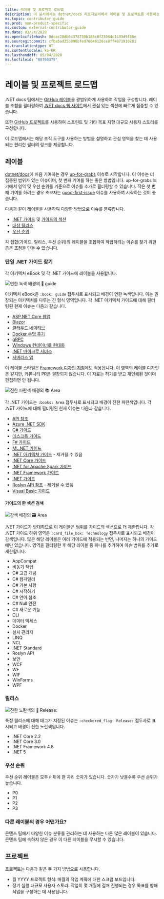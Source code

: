 ```yaml
---
title: 레이블 및 프로젝트 로드맵
description: 이 문서에서는 dotnet/docs 리포지토리에서 레이블 및 프로젝트를 사용하는 방법을 설명합니다.
ms.topic: contributor-guide
ms.prod: non-product-specific
ms.custom: external-contributor-guide
ms.date: 03/24/2020
ms.openlocfilehash: 0dcac28db04378730b186c0f23064c1433d9f80e
ms.sourcegitcommit: cfba5ad25b898bfed76046126ce8ff4871910701
ms.translationtype: HT
ms.contentlocale: ko-KR
ms.lasthandoff: 05/04/2020
ms.locfileid: "80760379"
---
```

# <a name="labels-and-projects-roadmap"></a>레이블 및 프로젝트 로드맵

.NET docs 팀에서는 [GitHub 레이블](https://github.com/dotnet/docs/labels)을 광범위하게 사용하여 작업을 구성합니다. 레이블 조합을 필터링하여 [.NET docs 웹 사이트](https://docs.microsoft.com/dotnet)에서 관심 있는 섹션에 빠르게 집중할 수 있습니다.

또한 [GitHub 프로젝트](https://github.com/dotnet/docs/projects)를 사용하여 스프린트 및 기타 목표 지향 대규모 사용자 스토리를 구성합니다.

이 로드맵에서는 해당 조직 도구를 사용하는 방법을 설명하고 관심 영역을 찾는 데 사용되는 편리한 필터의 링크를 제공합니다.

## <a name="labels"></a>레이블

[dotnet/docs](https://github.com/dotnet/docs)에 처음 기여하는 경우 [up-for-grabs](https://github.com/dotnet/docs/labels/up-for-grabs) 이슈로 시작합니다. 이 이슈는 더 집중된 범위가 있는 이슈이며, 첫 번째 기여를 하는 좋은 방법입니다. up-for-grabs 보기에서 영역 및 우선 순위를 기준으로 이슈를 추가로 필터링할 수 있습니다. 작은 첫 번째 기여를 하려는 경우 초보자는 [good-first-issue](https://github.com/dotnet/docs/labels/good-first-issue) 이슈를 사용하여 시작하는 것이 좋습니다.

다음과 같이 레이블을 사용하여 다양한 방법으로 이슈를 분류합니다.

- [.NET 가이드](#find-a-single-net-guide) 및 [가이드의 섹션](#search-one-section-of-a-guide)
- [대상 릴리스](#releases)
- [우선 순위](#priority)

각 집합(가이드, 릴리스, 우선 순위)의 레이블을 조합하여 작업하려는 이슈를 찾기 위한 좁은 초점을 만들 수 있습니다.

### <a name="find-a-single-net-guide"></a>단일 .NET 가이드 찾기

각 아키텍처 eBook 및 각 .NET 가이드에 레이블을 사용합니다.

![연한 녹색 배경의 :book: guide](./media/labels-projects/guide.png "아키텍처 가이드 레이블의 접두사")

아키텍처 eBook은 `:book: guide` 접두사로 표시되고 배경이 연한 녹색입니다. 이는 권장되는 아키텍처를 다루는 긴 형식 영역입니다. 각 .NET 아키텍처 가이드에 대해 필터링된 현재 이슈는 다음과 같습니다.

- [ASP.NET Core 웹앱](https://github.com/dotnet/docs/labels/%3Abook%3A%20guide%20-%20ASP.NET%20Core%20web%20apps)
- [Blazor](https://github.com/dotnet/docs/labels/%3Abook%3A%20guide%20-%20Blazor)
- [클라우드 네이티브](https://github.com/dotnet/docs/labels/%3Abook%3A%20guide%20-%20Cloud%20Native)
- [Docker 수명 주기](https://github.com/dotnet/docs/labels/%3Abook%3A%20guide%20-%20Docker%20lifecycle)
- [gRPC](https://github.com/dotnet/docs/labels/%3Abook%3A%20guide%20-%20gRPC)
- [Windows 컨테이너로 현대화](https://github.com/dotnet/docs/labels/%3Abook%3A%20guide%20-%20Modernizing%20w%2F%20Windows%20containers)
- [.NET 마이크로 서비스](https://github.com/dotnet/docs/labels/%3Abook%3A%20guide%20-%20.NET%20Microservices)
- [서버리스 앱](https://github.com/dotnet/docs/labels/%3Abook%3A%20guide%20-%20Serverless%20apps)

이 레이블 스타일은 [Framework 디자인 지침](https://github.com/dotnet/docs/labels/%3Abook%3A%20guide%20-%20Framework%20Design%20Guidelines)에도 적용됩니다. 이 영역의 레이블 디자인은 같지만, 커뮤니티 PR은 권장되지 않습니다. 이 자료는 허가를 받고 재인쇄된 것이며 편집하면 안 됩니다.

![진한 파란색 배경의 :books: Area](./media/labels-projects/area.png ".NET 가이드 영역 레이블의 접두사")

각 .NET 가이드는 `:books: Area` 접두사로 표시되고 배경이 진한 파란색입니다. 각 .NET 가이드에 대해 필터링된 현재 이슈는 다음과 같습니다.

- [API 참조](https://github.com/dotnet/docs/labels/%3Abooks%3A%20Area%20-%20API%20Reference)
- [Azure .NET SDK](https://github.com/dotnet/docs/labels/%3Abooks%3A%20Area%20-%20Azure%20.NET%20SDk)
- [C# 가이드](https://github.com/dotnet/docs/labels/%3Abooks%3A%20Area%20-%20C%23%20Guide)
- [데스크톱 가이드](https://github.com/dotnet/docs/labels/%3Abooks%3A%20Area%20-%20Desktop%20Guide)
- [F# 가이드](https://github.com/dotnet/docs/labels/%3Abooks%3A%20Area%20-%20F%23%20Guide)
- [ML.NET 가이드](https://github.com/dotnet/docs/labels/%3Abooks%3A%20Area%20-%20ML.NET%20Guide)
- [.NET 아키텍처 가이드](https://github.com/dotnet/docs/labels/%3Abooks%3A%20Area%20-%20.NET%20Architecture%20Guide) - 제거될 수 있음
- [.NET Core 가이드](https://github.com/dotnet/docs/labels/%3Abooks%3A%20Area%20-%20.NET%20Core%20Guide)
- [.NET for Apache Spark 가이드](https://github.com/dotnet/docs/labels/%3Abooks%3A%20Area%20-%20.NET%20for%20Apache%20Spark%20Guide)
- [.NET Framework 가이드](https://github.com/dotnet/docs/labels/%3Abooks%3A%20Area%20-%20.NET%20Framework%20Guide)
- [.NET 가이드](https://github.com/dotnet/docs/labels/%3Abooks%3A%20Area%20-%20.NET%20Guide)
- [Roslyn API 참조](https://github.com/dotnet/docs/labels/%3Abooks%3A%20Area%20-%20Roslyn%20API%20Reference) - 제거될 수 있음
- [Visual Basic 가이드](https://github.com/dotnet/docs/labels/%3Abooks%3A%20Area%20-%20Visual%20Basic%20Guide)

#### <a name="search-one-section-of-a-guide"></a>가이드의 한 섹션 검색

![감색 배경의 :card_file_box: Area](./media/labels-projects/technology.png ".NET 가이드 하위 영역 레이블의 접두사")

.NET 가이드가 방대하므로 이 레이블은 범위를 가이드의 섹션으로 더 제한합니다. 각 .NET 가이드 하위 영역은 `:card_file_box: Technology` 접두사로 표시되고 배경이 감색입니다. 많은 해당 레이블은 여러 가이드에 적용되는 반면, 나머지는 하나의 가이드에만 있습니다. 영역을 필터링한 후 해당 레이블 중 하나를 추가하여 이슈 범위를 추가로 제한합니다.

- AppCompat
- 비동기 작업
- C# 고급 개념
- C# 컴파일러
- C# 기본 사항
- C# 시작하기
- C# 언어 참조
- C# Null 안전
- C# 새로운 기능
- CLI
- 데이터 액세스
- Docker
- 설치 관리자
- LINQ
- NCL
- .NET Standard
- Roslyn API
- 보안
- WCF
- WF
- WIF
- WinForms
- WPF

### <a name="releases"></a>릴리스

![진한 노란색의 :checkered_flag: Release:](./media/labels-projects/release.png "릴리스 레이블의 접두사")

특정 릴리스에 대해 태그가 지정된 이슈는 `:checkered_flag: Release:` 접두사로 표시되고 배경이 진한 노란색입니다.

- .NET Core 2.2
- .NET Core 3.0
- .NET Framework 4.8
- .NET 5

### <a name="priority"></a>우선 순위

우선 순위 레이블은 모두 `P` 뒤에 한 자리 숫자가 있습니다. 숫자가 낮을수록 우선 순위가 높습니다.

- P0
- P1
- P2
- P3

### <a name="what-about-the-other-labels"></a>다른 레이블의 경우 어떤가요?

콘텐츠 팀에서 다양한 이슈 분류를 관리하는 데 사용하는 다른 많은 레이블이 있습니다. 콘텐츠 팀에 속하지 않은 경우 이 다른 레이블을 무시할 수 있습니다.

## <a name="projects"></a>프로젝트

프로젝트는 다음과 같은 두 가지 방법으로 사용합니다.

- 월 YYYY 프로젝트 형식: 매월의 작업 계획에 대한 스크럼 보드입니다.
- 장기 실행 대규모 사용자 스토리: 작업이 몇 개월에 걸쳐 진행되는 경우 목표를 향해 작업을 구성하는 데 사용됩니다.
